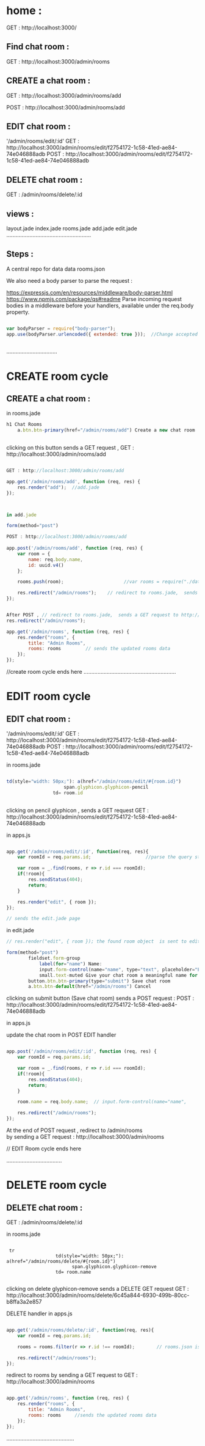 

# home :       
GET : http://localhost:3000/

## Find chat room :  
GET : http://localhost:3000/admin/rooms 

## CREATE a chat room : 
GET : http://localhost:3000/admin/rooms/add

POST : http://localhost:3000/admin/rooms/add

## EDIT chat room :
'/admin/rooms/edit/:id'
GET : http://localhost:3000/admin/rooms/edit/f2754172-1c58-41ed-ae84-74e046888adb
POST : http://localhost:3000/admin/rooms/edit/f2754172-1c58-41ed-ae84-74e046888adb

## DELETE chat room :
GET : /admin/rooms/delete/:id


## views :
   layout.jade
   index.jade
   rooms.jade
   add.jade
   edit.jade
.......................................................   

## Steps :

A central repo for data
  data 
     rooms.json
     
We also need a body parser to parse the request :

https://expressjs.com/en/resources/middleware/body-parser.html
https://www.npmjs.com/package/qs#readme
Parse incoming request bodies in a middleware before your handlers, available under the req.body property.

```javascript

var bodyParser = require("body-parser");
app.use(bodyParser.urlencoded({ extended: true }));  //Change accepted type for parsers
  
```
 
.................................
# CREATE room cycle
## CREATE a chat room : 

in rooms.jade

```javascript
h1 Chat Rooms
    a.btn.btn-primary(href="/admin/rooms/add") Create a new chat room
    
```
    
clicking on this button sends a GET request , GET : http://localhost:3000/admin/rooms/add   

```javascript

GET : http://localhost:3000/admin/rooms/add 

app.get('/admin/rooms/add', function (req, res) {
    res.render("add");  //add.jade
});



in add.jade

form(method="post")

POST : http://localhost:3000/admin/rooms/add  
  
app.post('/admin/rooms/add', function (req, res) {
    var room = {
        name: req.body.name,
        id: uuid.v4()
    };

    rooms.push(room);                      //var rooms = require("./data/rooms.json");

    res.redirect("/admin/rooms");    // redirect to rooms.jade,  sends a GET request to http://localhost:3000/admin/rooms
});


After POST , // redirect to rooms.jade,  sends a GET request to http://localhost:3000/admin/rooms
res.redirect("/admin/rooms");

app.get('/admin/rooms', function (req, res) {
    res.render("rooms", {
        title: "Admin Rooms",
        rooms: rooms         // sends the updated rooms data
    });
});


```


//create room cycle ends here
............................................................

# EDIT room cycle

## EDIT chat room :
'/admin/rooms/edit/:id'
GET : http://localhost:3000/admin/rooms/edit/f2754172-1c58-41ed-ae84-74e046888adb
POST : http://localhost:3000/admin/rooms/edit/f2754172-1c58-41ed-ae84-74e046888adb



in rooms.jade 
   
   ```javascript

   td(style="width: 50px;"): a(href="/admin/rooms/edit/#{room.id}")
                        span.glyphicon.glyphicon-pencil
                    td= room.id
                    
```
clicking on pencil glyphicon , sends a GET request
       GET : http://localhost:3000/admin/rooms/edit/f2754172-1c58-41ed-ae84-74e046888adb

in apps.js

```javascript

app.get('/admin/rooms/edit/:id', function(req, res){
    var roomId = req.params.id;                    //parse the query string 'id'

    var room = _.find(rooms, r => r.id === roomId);
    if(!room){
        res.sendStatus(404);
        return;
    }

    res.render("edit", { room });             
});

// sends the edit.jade page
```

in edit.jade 

```javascript
// res.render("edit", { room }); the found room object  is sent to edit.jade

form(method="post")
        fieldset.form-group
            label(for="name") Name:
            input.form-control(name="name", type="text", placeholder="Enter a name", value="#{room.name}") 
            small.text-muted Give your chat room a meaningful name for people to refer to it.
        button.btn.btn-primary(type="submit") Save chat room
        a.btn.btn-default(href="/admin/rooms") Cancel

```
clicking on submit button (Save chat room) sends a POST request :
POST : http://localhost:3000/admin/rooms/edit/f2754172-1c58-41ed-ae84-74e046888adb

in apps.js

update the chat room in POST EDIT handler

```javascript

app.post('/admin/rooms/edit/:id', function (req, res) {
    var roomId = req.params.id;        

    var room = _.find(rooms, r => r.id === roomId);
    if(!room){
        res.sendStatus(404);
        return;
    }

    room.name = req.body.name;  // input.form-control(name="name",

    res.redirect("/admin/rooms");
});

```


At the end of POST request , redirect to /admin/rooms  
by sending a GET request : http://localhost:3000/admin/rooms


 // EDIT Room cycle ends here
 
....................................

# DELETE room cycle

## DELETE chat room :
GET : /admin/rooms/delete/:id

in rooms.jade

```jade

 tr
                  td(style="width: 50px;"): a(href="/admin/rooms/delete/#{room.id}")
                        span.glyphicon.glyphicon-remove
                  td= room.name
                    
```


clicking on delete glyphicon-remove  sends a DELETE GET request 
  GET : http://localhost:3000/admin/rooms/delete/6c45a844-6930-499b-80cc-b8ffa3a2e857

DELETE handler in apps.js

```javascript

app.get('/admin/rooms/delete/:id', function(req, res){
    var roomId = req.params.id;

    rooms = rooms.filter(r => r.id !== roomId);        // rooms.json is filtered

    res.redirect("/admin/rooms");
});

```
redirect to rooms by sending a GET request to 
GET : http://localhost:3000/admin/rooms


```javascript

app.get('/admin/rooms', function (req, res) {
    res.render("rooms", {
        title: "Admin Rooms",
        rooms: rooms     //sends the updated rooms data
    });
});

```



............................................






































   
   
   
   
   
   
   
